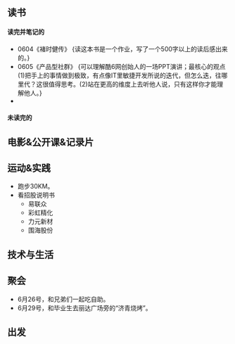 
## 读书
####  读完并笔记的
+ 0604《褚时健传》  {读这本书是一个作业，写了一个500字以上的读后感出来的。}
+ 0605《产品型社群》 {可以理解酷6网创始人的一场PPT演讲；最核心的观点(1)把手上的事情做到极致，有点像IT里敏捷开发所说的迭代，但怎么迭，往哪里代？这很值得思考。(2)站在更高的维度上去听他人说，只有这样你才能理解他人。}
+ 

####  未读完的

##  电影&公开课&记录片

##  运动&实践
+ 跑步30KM。
+ 看招股说明书
	+ 易联众
	+ 彩虹精化
	+ 力元新材
	+ 围海股份

##  技术与生活

##  聚会
+ 6月26号，和兄弟们一起吃自助。
+ 6月29号，和毕业生去丽达广场旁的“济青烧烤”。

##  出发

